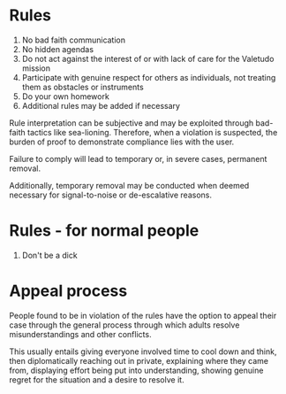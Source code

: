 # Rules

1. No bad faith communication
2. No hidden agendas
3. Do not act against the interest of or with lack of care for the Valetudo mission
4. Participate with genuine respect for others as individuals, not treating them as obstacles or instruments
5. Do your own homework
6. Additional rules may be added if necessary


Rule interpretation can be subjective and may be exploited through bad-faith tactics like sea-lioning.
Therefore, when a violation is suspected, the burden of proof to demonstrate compliance lies with the user.

Failure to comply will lead to temporary or, in severe cases, permanent removal.

Additionally, temporary removal may be conducted when deemed necessary for signal-to-noise or de-escalative reasons.


# Rules - for normal people

1. Don't be a dick


# Appeal process

People found to be in violation of the rules have the option to appeal their case through the general process through which adults resolve misunderstandings and other conflicts.

This usually entails giving everyone involved time to cool down and think, then diplomatically reaching out in private, explaining where they came from, displaying effort being put into understanding, showing genuine regret for the situation and a desire to resolve it.
